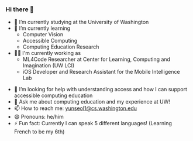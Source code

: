 ### Hi there 👋

<!-- **LucasL53/LucasL53** is a ✨ _special_ ✨ repository because its `README.md` (this file) appears on your GitHub profile.

Here are some ideas to get you started:
 -->
- 🔭 I’m currently studying at the University of Washington
- 🌱 I’m currently learning
  * Computer Vision
  * Accessible Computing
  * Computing Education Research
- 🧑‍🏫 I'm currently working as
  * ML4Code Researcher at Center for Learning, Computing and Imagination (UW LCI)
  * iOS Developer and Research Assistant for the Mobile Intelligence Lab
<!-- - 👯 I’m looking to collaborate on ... -->
- 🤔 I’m looking for help with understanding access and how I can support accessible computing education
- 💬 Ask me about computing education and my experience at UW!
- 📫 How to reach me: yunseol1@cs.washington.edu
- 😄 Pronouns: he/him
- ⚡ Fun fact: Currently I can speak 5 different languages! (Learning French to be my 6th)

